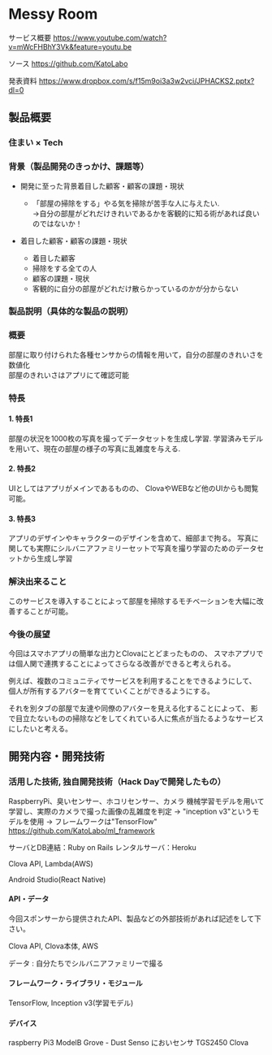 # Messy Room

サービス概要
https://www.youtube.com/watch?v=mWcFHBhY3Vk&feature=youtu.be

ソース
https://github.com/KatoLabo

発表資料
https://www.dropbox.com/s/f15m9oi3a3w2vci/JPHACKS2.pptx?dl=0


## 製品概要
### 住まい × Tech

### 背景（製品開発のきっかけ、課題等）
- 開発に至った背景着目した顧客・顧客の課題・現状
  - 「部屋の掃除をする」やる気を掃除が苦手な人に与えたい.  
  →自分の部屋がどれだけきれいであるかを客観的に知る術があれば良いのではないか！
 
- 着目した顧客・顧客の課題・現状
  - 着目した顧客
   - 掃除をする全ての人
  - 顧客の課題・現状
   - 客観的に自分の部屋がどれだけ散らかっているのかが分からない

### 製品説明（具体的な製品の説明）
### 概要
部屋に取り付けられた各種センサからの情報を用いて，自分の部屋のきれいさを数値化  
部屋のきれいさはアプリにて確認可能

### 特長

#### 1. 特長1
部屋の状況を1000枚の写真を撮ってデータセットを生成し学習.
学習済みモデルを用いて、現在の部屋の様子の写真に乱雑度を与える.

#### 2. 特長2
UIとしてはアプリがメインであるものの、
ClovaやWEBなど他のUIからも閲覧可能。

#### 3. 特長3
アプリのデザインやキャラクターのデザインを含めて、細部まで拘る。
写真に関しても実際にシルバニアファミリーセットで写真を撮り学習のためのデータセットから生成し学習

### 解決出来ること
このサービスを導入することによって部屋を掃除するモチベーションを大幅に改善することが可能。

### 今後の展望
今回はスマホアプリの簡単な出力とClovaにとどまったものの、
スマホアプリでは個人関で連携することによってさらなる改善ができると考えられる。

例えば、複数のコミュニティでサービスを利用することをできるようにして、
個人が所有するアバターを育てていくことができるようにする。

それを別タブの部屋で友達や同僚のアバターを見える化することによって、
影で目立たないものの掃除などをしてくれている人に焦点が当たるようなサービスにしたいと考える。


## 開発内容・開発技術
### 活用した技術, 独自開発技術（Hack Dayで開発したもの）

RaspberryPi、臭いセンサー、ホコリセンサー、カメラ
機械学習モデルを用いて学習し、実際のカメラで撮った画像の乱雑度を判定
 → "inception v3"というモデルを使用
 → フレームワークは"TensorFlow"
 https://github.com/KatoLabo/ml_framework

サーバとDB連結：Ruby on Rails
レンタルサーバ：Heroku

Clova API, Lambda(AWS)

Android Studio(React Native)

#### API・データ
今回スポンサーから提供されたAPI、製品などの外部技術があれば記述をして下さい。

Clova API, Clova本体, AWS

データ : 自分たちでシルバニアファミリーで撮る

#### フレームワーク・ライブラリ・モジュール

TensorFlow, Inception v3(学習モデル)

#### デバイス

raspberry Pi3 ModelB
Grove - Dust Senso
においセンサ TGS2450
Clova



